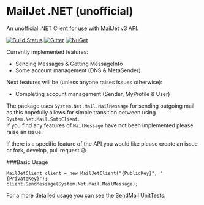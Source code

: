 # MailJet .NET (unofficial)
An unofficial .NET Client for use with MailJet v3 API.

[![Build Status](https://travis-ci.org/AshleyMedway/MailJet.NET.svg?branch=master)](https://travis-ci.org/AshleyMedway/MailJet.NET)
[![Gitter](https://badges.gitter.im/AshleyMedway/MailJet.NET.svg)](https://gitter.im/AshleyMedway/MailJet.NET?utm_source=badge&utm_medium=badge&utm_campaign=pr-badge&utm_content=body_badge)
[![NuGet](https://img.shields.io/nuget/dt/MailJet.NET.svg)](https://www.nuget.org/packages/MailJet.NET)

Currently implemented features:  

 * Sending Messages & Getting MessageInfo
 * Some account management (DNS & MetaSender)

Next features will be (unless anyone raises issues otherwise):

 * Completing account management (Sender, MyProfile & User)


The package uses `System.Net.Mail.MailMessage` for sending outgoing mail as this hopefully allows for simple transition between using `System.Net.Mail.SmtpClient`.  
If you find any features of `MailMessage` have not been implemented please raise an issue.


If there is a specific feature of the API you would like please create an issue or fork, develop, pull request :smiley:

###Basic Usage

    MailJetClient client = new MailJetClient("{PublicKey}", "{PrivateKey}");
    client.SendMessage(System.Net.Mail.MailMessage);

For a more detailed usage you can see the [SendMail](https://github.com/AshleyMedway/MailJet.NET/blob/master/MailJet.Client.Tests/SendMail.cs) UnitTests.
